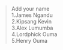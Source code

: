 > Add your name<br>
> 1.James Ngandu<br>
> 2.Kipsang Kevin<br>
> 3.Alex Lumumba <br>
> 4.Lordphick Ouma<br>
> 5.Henry Ouma<br>
